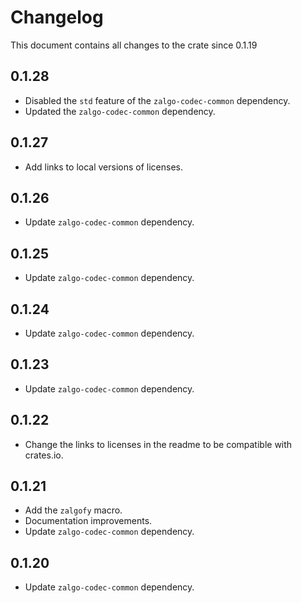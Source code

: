 # Changelog

This document contains all changes to the crate since 0.1.19

## 0.1.28

- Disabled the `std` feature of the `zalgo-codec-common` dependency.
- Updated the `zalgo-codec-common` dependency.

## 0.1.27

- Add links to local versions of licenses.

## 0.1.26

- Update `zalgo-codec-common` dependency.

## 0.1.25

- Update `zalgo-codec-common` dependency.

## 0.1.24

- Update `zalgo-codec-common` dependency.

## 0.1.23

- Update `zalgo-codec-common` dependency.

## 0.1.22

- Change the links to licenses in the readme to be compatible with crates.io.

## 0.1.21

- Add the `zalgofy` macro.
- Documentation improvements.
- Update `zalgo-codec-common` dependency.

## 0.1.20

- Update `zalgo-codec-common` dependency.

